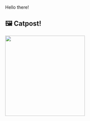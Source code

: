 Hello there!



## 🖼️ Catpost!

<sub>
    <img src="https://cdn2.thecatapi.com/images/c84.jpg" height="256">
</sub>

